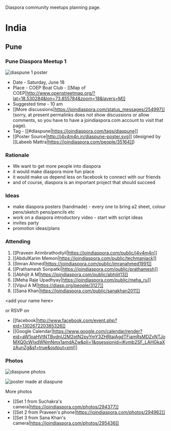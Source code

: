 Diaspora community meetups planning page.

# India

## Pune

### Pune Diaspora Meetup 1 

![diaspune 1 poster](https://joindiaspora.s3.amazonaws.com/uploads/images/scaled_full_0a0ccba222ea4e806225.jpg)

- Date - Saturday, June 18
- Place - COEP Boat Club - [[Map of COEP|http://www.openstreetmap.org/?lat=18.530284&lon=73.855784&zoom=18&layers=M]]
- Suggested time - 10 am
- [[More discussions|https://joindiaspora.com/status_messages/254997]] (sorry, at present permalinks does not show discussions or allow comments, so you have to have a joindiaspora.com account to visit that page).
- Tag - [[#diaspune|https://joindiaspora.com/tags/diaspune]]
- [[Poster Source|http://j4v4m4n.in/diaspune-poster.svg]] (designed by [[Labeeb Mattra|https://joindiaspora.com/people/35164]])

### Rationale

- We want to get more people into diaspora
 - it would make diaspora more fun place
 - it would make us depend less on facebook to connect with our friends
- and of course, diaspora is an important project that should succeed

### Ideas 

- make diaspora posters (handmade) - every one to bring a2 sheet, colour pens/sketch pens/pencils etc
- work on a diaspora introductory video - start with script ideas
- invites party
- promotion ideas/plans

### Attending
 1. [[Praveen Arimbrathodiyil|https://joindiaspora.com/public/j4v4m4n]]   
 1. [[AbdulKarim Memon|https://joindiaspora.com/public/techmaniack]]   
 1. [[Imran Ahmed|https://joindiaspora.com/public/imranahmed1991]]   
 1. [[Prathamesh Sonpatki|https://joindiaspora.com/public/prathamesh]]   
 1. [[Abhijit A M|https://joindiaspora.com/public/abhijit13]]
 1. [[Meha Raje Upadhyay|https://joindiaspora.com/public/meha_ru]]
 1. [[Vipul A M|https://diasp.org/people/3127]]
 1. [[Sana Khan|https://joindiaspora.com/public/sanakhan2011]]

&lt;add your name here&gt;

or RSVP on 

- [[facebook|http://www.facebook.com/event.php?eid=130267220385326]]
- [[Google Calendar|https://www.google.com/calendar/render?eid=aW1oaHVtNTBydnU2M2ptN2pyYmY3ZHRtajAgdTFiamRsMDZvNTJoMXQ0cWIxdWNmNmx1amdAZw&pli=1&gsessionid=iKvmb2SF_LAHGkaXzAunZg&sf=true&output=xml]]

### Photos

![diaspune photos](https://joindiaspora.s3.amazonaws.com/uploads/images/scaled_full_0f9a490f185bdbf0ca51.jpg)

![poster made at diaspune](https://joindiaspora.s3.amazonaws.com/uploads/images/scaled_full_f5805c4805cb0c40da7a.jpg)

More photos

- [[Set 1 from Suchakra's camera|https://joindiaspora.com/photos/294377]]
- [[Set 2 from Praveen's phone|https://joindiaspora.com/photos/294962]]
- [[Set 3 from Sana Khan's camera|https://joindiaspora.com/photos/295436]]